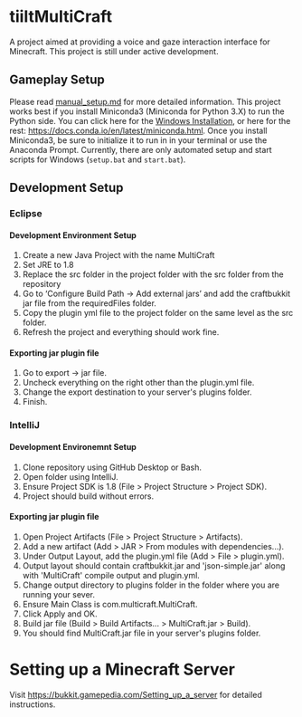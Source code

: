 # tiiltMultiCraft
A project aimed at providing a voice and gaze interaction interface for Minecraft. This project is still under active development.

## Gameplay Setup
Please read [manual_setup.md](manual_setup.md) for more detailed information. This project works best if you install Miniconda3 (Miniconda for Python 3.X) to run the Python side. You can click here for the [Windows Installation](https://repo.anaconda.com/miniconda/Miniconda3-latest-Windows-x86_64.exe), or here for the rest: https://docs.conda.io/en/latest/miniconda.html. Once you install Miniconda3, be sure to initialize it to run in in your terminal or use the Anaconda Prompt. Currently, there are only automated setup and start scripts for Windows (`setup.bat` and `start.bat`).

## Development Setup
### Eclipse
#### Development Environment Setup
1. Create a new Java Project with the name MultiCraft
2. Set JRE to 1.8
3. Replace the src folder in the project folder with the src folder from the repository
4. Go to ‘Configure Build Path -> Add external jars’ and add the craftbukkit jar file from the requiredFiles folder.
5. Copy the plugin yml file to the project folder on the same level as the src folder.
6. Refresh the project and everything should work fine. 

#### Exporting jar plugin file
1. Go to export -> jar file.
2. Uncheck everything on the right other than the plugin.yml file.
3. Change the export destination to your server's plugins folder.
4. Finish.

### IntelliJ
#### Development Environemnt Setup
1. Clone repository using GitHub Desktop or Bash.
2. Open folder using IntelliJ.
3. Ensure Project SDK is 1.8 (File > Project Structure > Project SDK).
4. Project should build without errors.

#### Exporting jar plugin file
1. Open Project Artifacts (File > Project Structure > Artifacts).
2. Add a new artifact (Add > JAR > From modules with dependencies...).
3. Under Output Layout, add the plugin.yml file (Add > File > plugin.yml).
4. Output layout should contain craftbukkit.jar and 'json-simple.jar' along with  'MultiCraft' compile output and plugin.yml.
5. Change output directory to plugins folder in the folder where you are running your sever.
6. Ensure Main Class is com.multicraft.MultiCraft.
7. Click Apply and OK.
8. Build jar file (Build > Build Artifacts... > MultiCraft.jar > Build).
9. You should find MultiCraft.jar file in your server's plugins folder.

# Setting up a Minecraft Server
Visit https://bukkit.gamepedia.com/Setting_up_a_server for detailed instructions.


